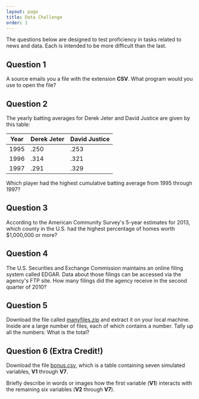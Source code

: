 ```yaml
---
layout: page
title: Data Challenge
order: 1
---
```

The questions below are designed to test proficiency in tasks related to news and data. Each is intended to be more difficult than the last.

## Question 1

A source emails you a file with the extension **CSV**. What program would you use to open the file?

## Question 2

The yearly batting averages for Derek Jeter and David Justice are given by this table:

| Year | Derek Jeter | David Justice |
|------|-------------|---------------|
| 1995 | .250        | .253          |
| 1996 | .314        | .321          |
| 1997 | .291        | .329          |

Which player had the highest cumulative batting average from 1995 through 1997?

## Question 3

According to the American Community Survey's 5-year estimates for 2013, which county in the U.S. had the highest percentage of homes worth $1,000,000 or more?

## Question 4

The U.S. Securities and Exchange Commission maintains an online filing system called EDGAR. Data about those filings can be accessed via the agency's FTP site. How many filings did the agency receive in the second quarter of 2010?

## Question 5

Download the file called [manyfiles.zip](/data/manyfiles.zip) and extract it on your local machine. Inside are a large number of files, each of which contains a number. Tally up all the numbers: What is the total?

## Question 6 (Extra Credit!)

Download the file [bonus.csv](/data/bonus.csv?raw=true), which is a table containing seven simulated variables, **V1** through **V7**.

Briefly describe in words or images how the first variable (**V1**) interacts with the remaining six variables (**V2** through **V7**).
